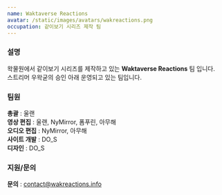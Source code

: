 ```yaml
---
name: Waktaverse Reactions
avatar: /static/images/avatars/wakreactions.png
occupation: 같이보기 시리즈 제작 팀
---
```


### 설명

왁물원에서 같이보기 시리즈를 제작하고 있는 **Waktaverse Reactions** 팀 입니다.  
스트리머 우왁굳의 승인 아래 운영되고 있는 팀입니다.

### 팀원

**총괄** : 울랜  
**영상 편집** : 울랜, NyMirror, 폼푸린, 아무해  
**오디오 편집** : NyMirror, 아무해  
**사이트 개발** : DO_S  
**디자인** : DO_S

### 지원/문의

**문의** : contact@wakreactions.info
